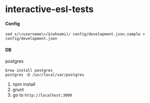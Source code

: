 interactive-esl-tests
=====================

#### Config
```
sed s/\<username\>/$(whoami)/ config/development.json.sample > config/development.json
```

#### DB
postgres

```
brew install postgres
postgres -D /usr/local/var/postgres
```


1. npm install
2. grunt
3. go to `http://localhost:3009`
